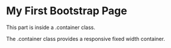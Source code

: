 <!DOCTYPE html>
<html lang="en">
<head>
  <title>Bootstrap Example</title>
  <meta charset="utf-8">
  <meta name="viewport" content="width=device-width, initial-scale=1">
</head>
<body>
  
<div class="container">
  <h1>My First Bootstrap Page</h1>
  <p>This part is inside a .container class.</p> 
  <p>The .container class provides a responsive fixed width container.</p>           
</div>

</body>
</html>
